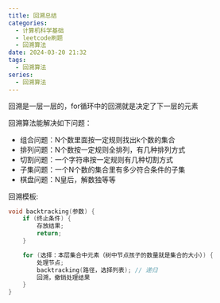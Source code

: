 ```yaml
---
title: 回溯总结
categories:
  - 计算机科学基础
  - leetcode刷题
  - 回溯算法
date: 2024-03-20 21:32
tags:
  - 回溯算法
series:
  - 回溯算法
---
```


回溯是一层一层的，for循环中的回溯就是决定了下一层的元素

回溯算法能解决如下问题：

- 组合问题：N个数里面按一定规则找出k个数的集合
- 排列问题：N个数按一定规则全排列，有几种排列方式
- 切割问题：一个字符串按一定规则有几种切割方式
- 子集问题：一个N个数的集合里有多少符合条件的子集
- 棋盘问题：N皇后，解数独等等

回溯模板:

```C++
void backtracking(参数) {
    if (终止条件) {
        存放结果;
        return;
    }

    for (选择：本层集合中元素（树中节点孩子的数量就是集合的大小）) {
        处理节点;
        backtracking(路径，选择列表); // 递归
        回溯，撤销处理结果
    }
}
```